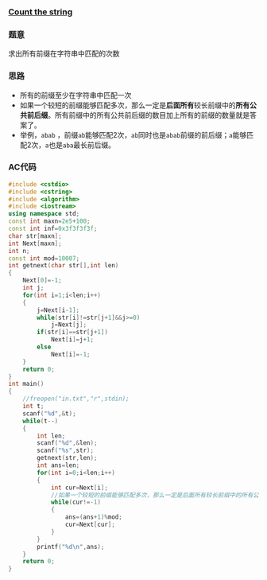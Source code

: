 ### [Count the string](https://vjudge.net/problem/HDU-3336#author=cust_acm)

### 题意

求出所有前缀在字符串中匹配的次数

### 思路

+ 所有的前缀至少在字符串中匹配一次
+ 如果一个较短的前缀能够匹配多次，那么一定是**后面所有**较长前缀中的**所有公共前后缀**。所有前缀中的所有公共前后缀的数目加上所有的前缀的数量就是答案了。
+ 举例，`abab` ，前缀`ab`能够匹配2次，`ab`同时也是`abab`前缀的前后缀；`a`能够匹配2次，`a`也是`aba`最长前后缀。

### AC代码

```cpp
#include <cstdio>
#include <cstring>
#include <algorithm>
#include <iostream>
using namespace std;
const int maxn=2e5+100;
const int inf=0x3f3f3f3f;
char str[maxn];
int Next[maxn];
int n;
const int mod=10007;
int getnext(char str[],int len)
{
    Next[0]=-1;
    int j;
    for(int i=1;i<len;i++)
    {
        j=Next[i-1];
        while(str[i]!=str[j+1]&&j>=0)
            j=Next[j];
        if(str[i]==str[j+1])
            Next[i]=j+1;
        else
            Next[i]=-1;
    }
    return 0;
}
int main()
{
    //freopen("in.txt","r",stdin);
    int t;
    scanf("%d",&t);
    while(t--)
    {
        int len;
        scanf("%d",&len);
        scanf("%s",str);
        getnext(str,len);
        int ans=len;
        for(int i=0;i<len;i++)
        {
            int cur=Next[i];
            //如果一个较短的前缀能够匹配多次，那么一定是后面所有较长前缀中的所有公共前后缀。所有前缀中的所有公共前后缀的数目加上所有的前缀的数量就是答案了。
            while(cur!=-1)
            {
                ans=(ans+1)%mod;
                cur=Next[cur];
            }
        }
        printf("%d\n",ans);
    }
    return 0;
}
```

